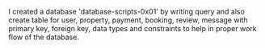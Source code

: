 I created a database 'database-scripts-0x01' by writing query and also create table for user, property, payment, booking, review, message with primary key, foreign key, data types and constraints to help in proper work flow of the database.